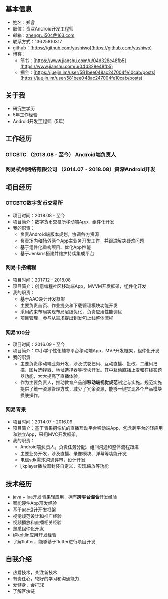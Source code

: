 ## 基本信息
+ 姓名：郑睿
+ 职位：资深Android开发工程师
+ 邮箱：zhengrui504@163.com
+ 联系方式：13625810317
+ github：[https://github.com/yushiwo](https://github.com/yushiwo)
+ 博客：
	- 简书：[https://www.jianshu.com/u/04d328e48fb5](https://www.jianshu.com/u/04d328e48fb5)
	- 掘金：[https://juejin.im/user/581bee048ac247004fe10cab/posts](https://juejin.im/user/581bee048ac247004fe10cab/posts)

## 关于我
+ 研究生学历
+ 5年工作经验
+ Android开发工程师（5年）


## 工作经历
### OTCBTC （2018.08 - 至今）	Android端负责人
### 网易杭州网络有限公司 （2014.07 - 2018.08）资深Android开发

## 项目经历
### OTCBTC数字货币交易所
+ 项目时间：2018.08 - 至今
+ 项目简介：数字货币交易所移动端App，组件化开发
+ 我的职责：
	- 负责Android端版本规划，协调各方资源
	- 负责场内和场外两个App主业务开发工作，并跟进解决疑难问题
	- 基于组件化重构项目、优化App性能
	- 基于Jenkins搭建并维护持续集成平台

### 网易卡搭编程
+ 项目时间：2017.12 - 2018.08
+ 项目简介：创意编程社区移动端App，MVVM开发框架，组件化开发
+ 我的职责：
	- 基于AAC设计开发框架
	- 主要负责首页、作业提交和下载管理模块功能开发
	- 采用约束布局实现布局层级优化，负责应用性能调优
	- 项目管理，参与从需求提出到发包上线整体流程

### 网易100分
+ 项目时间：2016.09 - 至今
+ 项目简介：中小学个性化辅导平台移动端App，MVP开发框架，组件化开发
+ 我的职责
	- 主要负责移动端业务开发，涉及试卷扫码、互动直播、批改、二维码扫描、图片选择器、地址选择器等模块开发。其中互动直播上麦和在线答题器功能，大大提高了直播体验。
	- 作为主要负责人，推动教育产品部**移动端视觉规范**制定与实施。规范实施提供了统一资源管理方式，减少了冗余资源，能够一键实现各个产品模块换肤操作。

### 网易青果
+ 项目时间：2014.07 - 2016.09
+ 项目简介：基于青果摄像机的直播互动平台移动端App，包含跨平台的轻应用和独立App，采用MVC开发框架。
+ 我的职责：
	- Android端负责人，负责任务分配、组间沟通和整体流程跟进
	- 主要业务开发，涉及直播、录像模块、弹幕等功能开发
	- 电信sdk需求沟通评审，设计开发
	- ijkplayer播放器封装自定义，实现缩放等功能

## 技术经历
+ java + lua开发青果轻应用，拥有**跨平台混合**开发经验
+ 智能硬件App开发经验
+ 基于aac设计开发框架
+ 视觉规范设计和推广经验
+ 视频播放和直播相关经验
+ 熟悉组件化开发
+ 纯koltlin应用开发经验
+ 了解flutter，能够基于flutter进行项目开发

## 自我介绍
+ 热爱技术，关注新技术
+ 有责任心，较好的学习和沟通能力
+ 爱健身，会打球
+ 了解区块链


